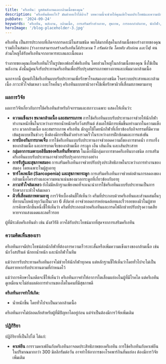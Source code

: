 ```yaml
---
title: 'ครีเอทีน: บูสต์พลังงานและกล้ามเนื้อของคุณ'
description: 'ครีเอทีนคืออะไร? มันช่วยอะไรได้บ้าง? บทความนี้จะช่วยให้คุณเข้าใจผลประโยชน์และความปลอดภัยของครีเอทีนสำหรับนักกีฬาและบุคคลทั่วไป'
pubDate: '2024-09-24'
keywords: 'ครีเอทีน, พลังงาน, กล้ามเนื้อ, การเสริมสร้างร่างกาย, สุขภาพ, การออกกำลังกาย, นักกีฬา, ผลข้างเคียง'
heroImage: '/blog-placeholder-3.jpg'
---
```


ครีเอทีน เป็นสารประกอบที่เกิดจากกรดอะมิโนสามชนิด พบได้มากที่สุดในกล้ามเนื้อของร่างกายของคุณ รวมถึงในสมอง *(ร่างกายสามารถสร้างครีเอทีนได้ประมาณ 1 กรัมต่อวัน โดยตับ ตับอ่อน และไต)*
คนส่วนใหญ่ได้รับครีเอทีนจากอาหารทะเลและเนื้อแดง 

ร่างกายของคุณเก็บครีเอทีนไว้ในรูปของฟอสโฟครีเอทีน โดยส่วนใหญ่ในกล้ามเนื้อของคุณ ซึ่งใช้เป็นพลังงาน ดังนั้นผู้คนจึงรับประทานครีเอทีนเพื่อปรับปรุงสมรรถภาพทางกายและเพิ่มมวลกล้ามเนื้อ

นอกจากนี้ ผู้คนยังใช้ครีเอทีนแบบรับประทานเพื่อรักษาโรคสมองบางชนิด โรคระบบประสาทและกล้ามเนื้อ ภาวะหัวใจล้มเหลว และโรคอื่นๆ ครีเอทีนแบบทาผิวอาจใช้เพื่อรักษาผิวที่เสื่อมสภาพตามอายุ

### ผลการวิจัย

ผลการวิจัยเกี่ยวกับการใช้ครีเอทีนสำหรับกิจกรรมและสภาวะเฉพาะ แสดงให้เห็นว่า:

* **ความแข็งแรง ขนาดกล้ามเนื้อ และสมรรถภาพ** การใช้ครีเอทีนแบบรับประทานอาจช่วยให้นักกีฬาทำงานหนักขึ้นในระหว่างการยกน้ำหนักหรือวิ่งสปรินต์ ส่งผลให้มีการเพิ่มขึ้นอย่างมากในความแข็งแรง มวลกล้ามเนื้อ และสมรรถภาพ ครีเอทีน มักถูกใช้โดยนักกีฬาที่เกี่ยวข้องกับกิจกรรมที่มีความเข้มสูงแบบเป็นช่วงๆ ซึ่งต้องมีการฟื้นตัวอย่างรวดเร็วในระหว่างการฝึกซ้อมและการแข่งขัน
* **การป้องกันการบาดเจ็บ** การใช้ครีเอทีนแบบรับประทานอาจช่วยลดความถี่ของการขาดน้ำ การเกร็งของกล้ามเนื้อ และการบาดเจ็บของกล้ามเนื้อ กระดูก เอ็น เส้นเอ็น และเส้นประสาท
* **กลุ่มอาการเมตาบอลิซึมของครีเอทีนที่หายาก** ในเด็กที่มีกลุ่มอาการขาดครีเอทีนบางชนิด การเสริมครีเอทีนแบบรับประทานอาจช่วยปรับปรุงอาการบางอย่าง
* **การรับรู้และสุขภาพสมอง** การเสริมครีเอทีนอาจช่วยปรับปรุงประสิทธิภาพในระหว่างการทำงานของสมอง โดยเฉพาะในผู้สูงอายุ
* **ซาร์โคเพเนีย (Sarcopenia) และสุขภาพกระดูก** การเสริมครีเอทีนอาจช่วยต่อต้านการลดลงของกล้ามเนื้อโครงร่างและความหนาแน่นของมวลกระดูกที่เกี่ยวข้องกับอายุ
* **ภาวะหัวใจล้มเหลว** ยังไม่มีหลักฐานเพียงพอที่จะแนะนำการใช้ครีเอทีนแบบรับประทานเป็นการรักษาภาวะหัวใจล้มเหลว
* **ผิวที่เสื่อมสภาพตามอายุ** การวิจัยเบื้องต้นชี้ให้เห็นว่า ครีมที่ประกอบด้วยครีเอทีนและส่วนผสมอื่นๆ ที่ทาบนใบหน้าทุกวันเป็นเวลา 6 สัปดาห์ อาจช่วยลดการหย่อนคล้อยและริ้วรอยของผิวในผู้ชาย การศึกษาอีกชิ้นหนึ่งชี้ให้เห็นว่า ครีมที่ประกอบด้วยครีเอทีนและกรดโฟลิกช่วยปรับปรุงความเสียหายจากแสงแดดและลดริ้วรอย

ผู้ที่มีระดับครีเอทีนต่ำ เช่น มังสวิรัติ อาจได้รับประโยชน์มากที่สุดจากการเสริมครีเอทีน

### ความคิดเห็นของเรา

ครีเอทีนอาจมีประโยชน์ต่อนักกีฬาที่ต้องการความเร็วระยะสั้นหรือเพิ่มความแข็งแรงของกล้ามเนื้อ เช่น นักวิ่งสปรินต์ นักยกน้ำหนัก และนักกีฬาในทีม

แม้ว่าการรับประทานครีเอทีนอาจไม่ช่วยให้นักกีฬาทุกคน แต่หลักฐานชี้ให้เห็นว่าโดยทั่วไปจะไม่เป็นอันตรายหากรับประทานตามที่กำหนดไว้

แม้ว่าการศึกษาในอดีตจะชี้ให้เห็นว่า ครีเอทีนอาจทำให้อาการไตเสื่อมแย่ลงในผู้ที่มีโรคไต แต่ครีเอทีนดูเหมือนจะไม่ส่งผลต่อการทำงานของไตในคนที่มีสุขภาพดี

**ครีเอทีนอาจทำให้เกิด:**
* น้ำหนักขึ้น โดยทั่วไปจะเป็นมวลกล้ามเนื้อ

ครีเอทีนอาจไม่ปลอดภัยสำหรับผู้ที่มีปัญหาไตอยู่ก่อน แต่จำเป็นต้องมีการวิจัยเพิ่มเติม

### ปฏิกิริยา

ปฏิกิริยาที่เป็นไปได้ ได้แก่:

* **คาเฟอีน** การรวมคาเฟอีนกับครีเอทีนอาจลดประสิทธิภาพของครีเอทีน การใช้ครีเอทีนกับคาเฟอีนในปริมาณมากกว่า 300 มิลลิกรัมต่อวัน อาจทำให้อาการของโรคพาร์กินสันแย่ลง ต้องมีการวิจัยเพิ่มเติม



